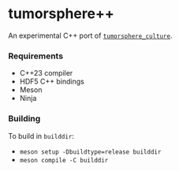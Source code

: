 # tumorsphere++

An experimental C++ port of [`tumorsphere_culture`](https://github.com/JeroFotinos/tumorsphere_culture/).

### Requirements

- C++23 compiler
- HDF5 C++ bindings
- Meson
- Ninja

### Building

To build in `builddir`:
- `meson setup -Dbuildtype=release builddir`
- `meson compile -C builddir`
